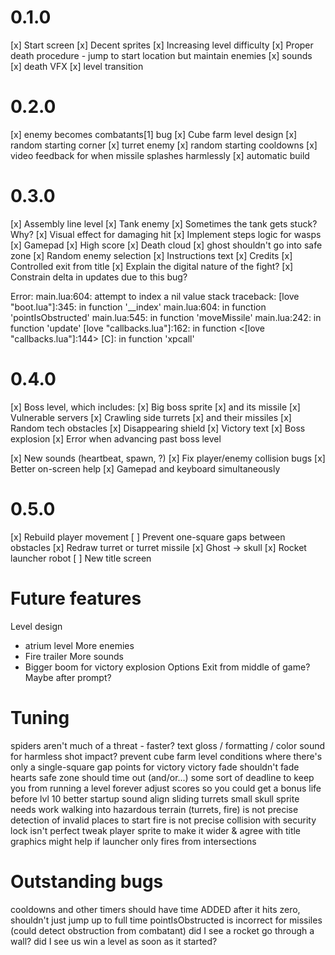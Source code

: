 # 0.1.0

[x] Start screen
[x] Decent sprites
[x] Increasing level difficulty
[x] Proper death procedure - jump to start location but maintain enemies
[x] sounds
[x] death VFX
[x] level transition

# 0.2.0

[x] enemy becomes combatants[1] bug
[x] Cube farm level design
[x] random starting corner
[x] turret enemy
[x] random starting cooldowns
[x] video feedback for when missile splashes harmlessly
[x] automatic build

# 0.3.0

[x] Assembly line level
[x] Tank enemy
[x] Sometimes the tank gets stuck? Why?
[x] Visual effect for damaging hit
[x] Implement steps logic for wasps
[x] Gamepad
[x] High score
[x] Death cloud
[x] ghost shouldn't go into safe zone
[x] Random enemy selection
[x] Instructions text
[x] Credits
[x] Controlled exit from title
[x] Explain the digital nature of the fight?
[x] Constrain delta in updates due to this bug?

Error: main.lua:604: attempt to index a nil value
stack traceback:
	[love "boot.lua"]:345: in function '__index'
	main.lua:604: in function 'pointIsObstructed'
	main.lua:545: in function 'moveMissile'
	main.lua:242: in function 'update'
	[love "callbacks.lua"]:162: in function <[love "callbacks.lua"]:144>
	[C]: in function 'xpcall'

# 0.4.0

[x] Boss level, which includes:
[x] Big boss sprite
[x] and its missile
[x] Vulnerable servers
[x] Crawling side turrets
[x] and their missiles
[x] Random tech obstacles
[x] Disappearing shield
[x] Victory text
[x] Boss explosion
[x] Error when advancing past boss level

[x] New sounds (heartbeat, spawn, ?)
[x] Fix player/enemy collision bugs
[x] Better on-screen help
[x] Gamepad and keyboard simultaneously

# 0.5.0

[x] Rebuild player movement
[ ] Prevent one-square gaps between obstacles
[x] Redraw turret or turret missile
[x] Ghost -> skull
[x] Rocket launcher robot
[ ] New title screen

# Future features

Level design
- atrium level
More enemies
- Fire trailer
More sounds
- Bigger boom for victory explosion
Options
Exit from middle of game? Maybe after prompt?

# Tuning

spiders aren't much of a threat - faster?
text gloss / formatting / color
sound for harmless shot impact?
prevent cube farm level conditions where there's only a single-square gap
points for victory
victory fade shouldn't fade hearts
safe zone should time out (and/or...)
some sort of deadline to keep you from running a level forever
adjust scores so you could get a bonus life before lvl 10
better startup sound
align sliding turrets
small skull sprite needs work
walking into hazardous terrain (turrets, fire) is not precise
detection of invalid places to start fire is not precise
collision with security lock isn't perfect
tweak player sprite to make it wider & agree with title graphics
might help if launcher only fires from intersections

# Outstanding bugs

cooldowns and other timers should have time ADDED after it hits zero, shouldn't just jump up to full time
pointIsObstructed is incorrect for missiles (could detect obstruction from combatant)
did I see a rocket go through a wall?
did I see us win a level as soon as it started?
